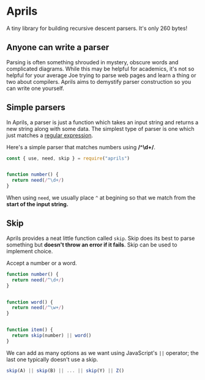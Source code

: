 # Aprils

A tiny library for building recursive descent parsers. It's only 260 bytes!


## Anyone can write a parser

Parsing is often something shrouded in mystery, obscure words and complicated diagrams. While this may be helpful for academics, it's not so helpful for your average Joe trying to parse web pages and learn a thing or two about compilers. Aprils aims to demystify parser construction so you can write one yourself.


## Simple parsers

In Aprils, a parser is just a function which takes an input string and returns a new string along with some data. The simplest type of parser is one which just matches a [regular expression](https://brilliant.org/wiki/regular-expressions/).


Here's a simple parser that matches numbers using **/^\d+/**.

```js
const { use, need, skip } = require("aprils")


function number() {
  return need(/^\d+/)
}
```

When using `need`, we usually place `^` at begining so that we match from the **start of the input string.**


## Skip

Aprils provides a neat little function called `skip`. Skip does its best to parse something but **doesn't throw an error if it fails**. Skip can be used to implement choice.

Accept a number or a word.

```js
function number() {
  return need(/^\d+/)
}


function word() {
  return need(/^\w+/)
}


function item() {
  return skip(number) || word()
}
```

We can add as many options as we want using JavaScript's `||` operator; the last one typically doesn't use a skip.

```js
skip(A) || skip(B) || ... || skip(Y) || Z()
```
